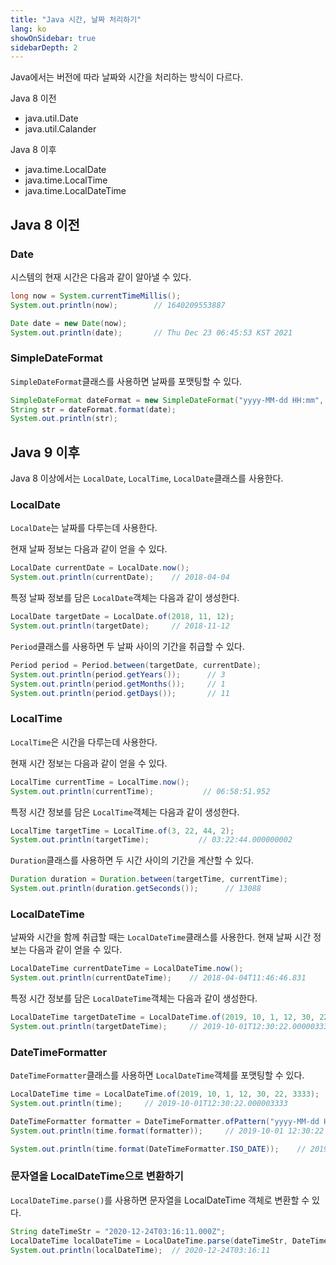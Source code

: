 ```yaml
---
title: "Java 시간, 날짜 처리하기"
lang: ko
showOnSidebar: true
sidebarDepth: 2
---
```


Java에서는 버전에 따라 날짜와 시간을 처리하는 방식이 다르다.

Java 8 이전
- java.util.Date
- java.util.Calander

Java 8 이후
- java.time.LocalDate
- java.time.LocalTime
- java.time.LocalDateTime

## Java 8 이전

### Date
시스템의 현재 시간은 다음과 같이 알아낼 수 있다.
``` java
long now = System.currentTimeMillis();
System.out.println(now);        // 1640209553887

Date date = new Date(now);
System.out.println(date);       // Thu Dec 23 06:45:53 KST 2021
```

### SimpleDateFormat
`SimpleDateFormat`클래스를 사용하면 날짜를 포맷팅할 수 있다.
``` java
SimpleDateFormat dateFormat = new SimpleDateFormat("yyyy-MM-dd HH:mm", Locale.getDefault());
String str = dateFormat.format(date);
System.out.println(str);        
```

## Java 9 이후
Java 8 이상에서는 `LocalDate`, `LocalTime`, `LocalDate`클래스를 사용한다.

### LocalDate
`LocalDate`는 날짜를 다루는데 사용한다.

현재 날짜 정보는 다음과 같이 얻을 수 있다.
``` java
LocalDate currentDate = LocalDate.now();
System.out.println(currentDate);    // 2018-04-04
```
특정 날짜 정보를 담은 `LocalDate`객체는 다음과 같이 생성한다.
``` java
LocalDate targetDate = LocalDate.of(2018, 11, 12);
System.out.println(targetDate);     // 2018-11-12
```
`Period`클래스를 사용하면 두 날짜 사이의 기간을 취급할 수 있다.
``` java
Period period = Period.between(targetDate, currentDate);
System.out.println(period.getYears());      // 3
System.out.println(period.getMonths());     // 1
System.out.println(period.getDays());       // 11
```

### LocalTime
`LocalTime`은 시간을 다루는데 사용한다.

현재 시간 정보는 다음과 같이 얻을 수 있다.
``` java
LocalTime currentTime = LocalTime.now();
System.out.println(currentTime);           // 06:58:51.952
```
특정 시간 정보를 담은 `LocalTime`객체는 다음과 같이 생성한다.
``` java
LocalTime targetTime = LocalTime.of(3, 22, 44, 2);
System.out.println(targetTime);           // 03:22:44.000000002
```
`Duration`클래스를 사용하면 두 시간 사이의 기간을 계산할 수 있다.
``` java
Duration duration = Duration.between(targetTime, currentTime);
System.out.println(duration.getSeconds());      // 13088
```

### LocalDateTime
날짜와 시간을 함께 취급할 때는 `LocalDateTime`클래스를 사용한다.
현재 날짜 시간 정보는 다음과 같이 얻을 수 있다.
``` java
LocalDateTime currentDateTime = LocalDateTime.now();
System.out.println(currentDateTime);    // 2018-04-04T11:46:46.831
```
특정 시간 정보를 담은 `LocalDateTime`객체는 다음과 같이 생성한다.
``` java
LocalDateTime targetDateTime = LocalDateTime.of(2019, 10, 1, 12, 30, 22, 3333);
System.out.println(targetDateTime);     // 2019-10-01T12:30:22.000003333
```

### DateTimeFormatter
`DateTimeFormatter`클래스를 사용하면 `LocalDateTime`객체를 포맷팅할 수 있다.
``` java
LocalDateTime time = LocalDateTime.of(2019, 10, 1, 12, 30, 22, 3333);
System.out.println(time);     // 2019-10-01T12:30:22.000003333

DateTimeFormatter formatter = DateTimeFormatter.ofPattern("yyyy-MM-dd HH:mm:ss");
System.out.println(time.format(formatter));     // 2019-10-01 12:30:22

System.out.println(time.format(DateTimeFormatter.ISO_DATE));    // 2019-10-01
```

### 문자열을 LocalDateTime으로 변환하기
`LocalDateTime.parse()`를 사용하면 문자열을 LocalDateTime 객체로 변환할 수 있다.
``` java
String dateTimeStr = "2020-12-24T03:16:11.000Z";
LocalDateTime localDateTime = LocalDateTime.parse(dateTimeStr, DateTimeFormatter.ISO_DATE_TIME);
System.out.println(localDateTime);  // 2020-12-24T03:16:11
```